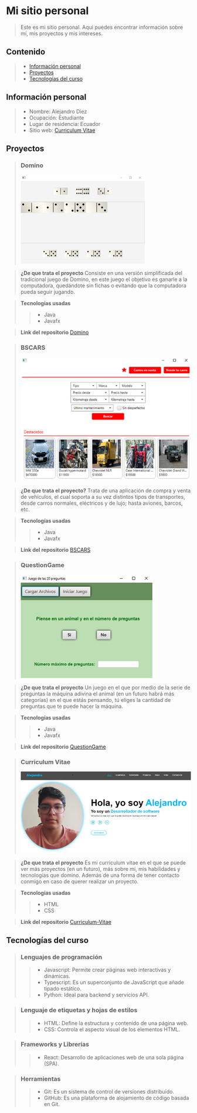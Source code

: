 # Mi sitio personal
     
>Este es mi sitio personal. Aquí puedes encontrar información sobre mí, mis proyectos y mis intereses.
     
## Contenido
   
>* [Información personal](#información-personal)
>* [Proyectos](#proyectos)
>* [Tecnologías del curso](#tecnologías-del-curso)
   
## Información personal
     
>* Nombre: Alejandro Diez
>* Ocupación: Estudiante
>* Lugar de residencia: Ecuador
>* Sitio web: [Curriculum Vitae](https://alexdiez10.github.io/Curriculum-Vitae/)
## Proyectos
      
>### Domino
>![alt dominoapp](img/Domino.png)
     
>**¿De que trata el proyecto**
>Consiste en una versión simplificada del tradicional juego de Domino, en este juego el objetivo es ganarle a la computadora, quedándote sin fichas o evitando que la computadora pueda seguir jugando.
      
>**Tecnologías usadas**
>>* Java
>>* Javafx

>**Link del repositorio**
>[Domino](https://github.com/AlexDiez10/Domino.git)
       
>### BSCARS
>![alt bscarsapp](img/BSCAR.png)
       
>**¿De que trata el proyecto?**
>Trata de una aplicación de compra y venta de vehículos, el cual soporta a su vez distintos tipos de transportes, desde carros normales, eléctricos y de lujo; hasta aviones, barcos, etc.
       
>**Tecnologías usadas**
>>* Java
>>* Javafx
       
>**Link del repositorio**
>[BSCARS](https://github.com/AlexDiez10/Domino.git)
        
>### QuestionGame
>![alt questiongameapp](img/QuestionGame.png)
      
>**¿De que trata el proyecto**
>Un juego en el que por medio de la serie de preguntas la máquina adivina el animal (en un futuro habrá más categorías) en el que estás pensando, tú eliges la cantidad de preguntas que te puede hacer la máquina.
      
>**Tecnologías usadas**
>>* Java
>>* Javafx
      
>**Link del repositorio**
>[QuestionGame](https://github.com/Kenkyo1/ED_P1_Grupo05_P2.git)

>### Curriculum Vitae
>![alt curriculumvitaepage](img/CV.png)
     
>**¿De que trata el proyecto**
>Es mi curriculum vitae en el que se puede ver más proyectos (en un futuro), más sobre mí, mis habilidades y tecnologías que domino. Además de una forma de tener contacto conmigo en caso de querer realizar un proyecto.
     
>**Tecnologías usadas**
>>* HTML
>>* CSS
     
>**Link del repositorio**
>[Curriculum-Vitae](https://github.com/AlexDiez10/Curriculum-Vitae.git)
      
## Tecnologías del curso
> ### Lenguajes de programación
>>* Javascript: Permite crear páginas web interactivas y dinámicas.
>>* Typescript: Es un superconjunto de JavaScript que añade tipado estático.
>>* Python: Ideal para backend y servicios API.

> ### Lenguaje de etiquetas y hojas de estilos
>>* HTML: Define la estructura y contenido de una página web.
>>* CSS: Controla el aspecto visual de los elementos HTML.

> ### Frameworks y Librerías
>>* React: Desarrollo de aplicaciones web de una sola página (SPA).

> ### Herramientas
>>* Git: Es un sistema de control de versiones distribuido.
>>* GitHub: Es una plataforma de alojamiento de código basada en Git.
